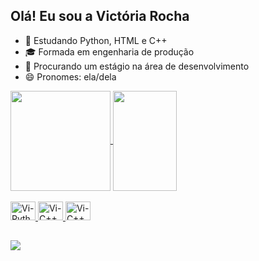 ## Olá! Eu sou a Victória Rocha

- 🌱 Estudando Python, HTML e C++
- 🎓 Formada em engenharia de produção
- 👯 Procurando um estágio na área de desenvolvimento 
- 😄 Pronomes: ela/dela

<div>
<a href="https://github.com/vicotirah">
<img height="160em" align="center" src="https://github-readme-stats.vercel.app/api?username=vicotirah&show_icons=true&theme=dracula&include_all_commits=true&count_private=true&rank_icon=github"/>
<img height="160em" width=45% align="center" src="https://github-readme-stats.vercel.app/api/top-langs/?username=vicotirah&layout=compact&langs_count=16&theme=dracula"/>
</div>
  
<div style="display: in line block"><br>
<img aling="center" alt="Vi-Python" height="30" width="40" src="https://cdn.jsdelivr.net/gh/devicons/devicon@latest/icons/python/python-original.svg"/>
<img aling="center" alt="Vi-C++" height="30" width="40" src="https://cdn.jsdelivr.net/gh/devicons/devicon@latest/icons/cplusplus/cplusplus-plain.svg"/>
<img aling="center" alt="Vi-C++" height="30" width="40" src="https://cdn.jsdelivr.net/gh/devicons/devicon@latest/icons/html5/html5-original.svg"/>
</div>

##

<div>
<a href="https://www.linkedin.com/in/vict%C3%B3ria-rocha-98b372163/" target="blank"><img src=





  
</div>

